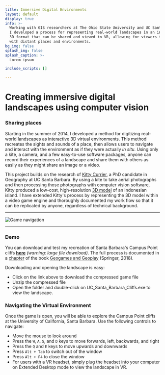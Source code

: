 ```yaml
---
title: Immersive Digital Environments
layout: default
display: true
info: >-
  Working with GIS researchers at The Ohio State University and UC Santa Barbara, 
  I developed a process for representing real-world landscapes in an interactive 
  3D format that can be shared and viewed in VR, allowing for viewers to engage 
  with distant places and environments.
bg_img: false
splash_img: false
splash_caption: >-
  Lorem ipsum

include_scripts: []

---
```


# Creating immersive digital landscapes using computer vision

### Sharing places

Starting in the summer of 2014, I developed a method for digitizing real-world landscapes as interactive 3D virtual environments. This method recreates the sights and sounds of a place, then allows users to navigate and interact with the environment as if they were actually _in situ_. Using only a kite, a camera, and a few easy-to-use software packages, anyone can record their experiences of a landscape and share them with others as easily as they might share an image or a video.

This project builds on the research of [Kitty Currier](https://kittycurrier.com/), a PhD candidate in Geography at UC Santa Barbara. By using a kite to take aerial photographs and then processing those photographs with computer vision software, Kitty produced a low-cost, high-resolution [3D model](http://geog.ucsb.edu/~currier/files/paper_2014_jom.pdf) of an Indonesian island. I have extended Kitty's process by representing the 3D model within a video game engine and thoroughly documented my work flow so that it can be replicated by anyone, regardless of technical background.

***

![Game navigation](/assets/media/posts/3d_mapping/game_navigation.gif "Game navigation")

***

### Demo

You can download and test my recreation of Santa Barbara's Campus Point cliffs **[here](http://tiny.cc/geogames_env)** _(warning: large file download)_. The full process is documented in a [chapter](https://www.researchgate.net/profile/Nathaniel_Henry/publication/301796345_A_Cost-effective_Workflow_for_Depicting_Landscapes_in_Immersive_Virtual_Environments/links/5728ae0908aef5d48d2c8053/A-Cost-effective-Workflow-for-Depicting-Landscapes-in-Immersive-Virtual-Environments.pdf) of the book [Geogames and Geoplay](https://link.springer.com/book/10.1007%2F978-3-319-22774-0) (Springer, 2018).

Downloading and opening the landscape is easy:
 - Click on the link above to download the compressed game file
 - Unzip the compressed file
 - Open the folder and double-click on UC_Santa_Barbara_Cliffs.exe to view the landscape.

### Navigating the Virtual Environment
    
Once the game is open, you will be able to explore the Campus Point cliffs at the University of California, Santa Barbara. Use the following controls to navigate:
 - Move the mouse to look around
 - Press the `W`, `A`, `S`, and `D` keys to move forwards, left, backwards, and right
 - Press the `Q` and `E` keys to move upwards and downwards
 - Press `Alt + Tab` to switch out of the window
 - Press `Alt + F4` to close the window
 - For users with a VR headset, simply plug the headset into your computer on Extended Desktop mode to view the landscape in VR.


